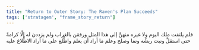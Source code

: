 ```yaml
---
title: "Return to Outer Story: The Raven's Plan Succeeds"
tags: ['stratagem', "frame_story_return"]
---
```


 فلم يلتفت ملك البوم ولا غيره منهنَّ إلى هذا المثل ورفقن بالغراب ولم يزددن له إلَّا كرامةً حتى استقلَّ ونبت ريشُه ونما وصلح وعلم ما أراد أن يعلم واطَّلع على ما أراد الاطِّلاع عليه
